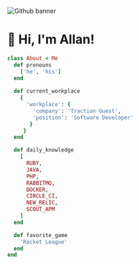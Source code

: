 ![Github banner](https://user-images.githubusercontent.com/2620618/112678977-dcd95a00-8e28-11eb-961d-a6f8477fc885.png)

# 👋 Hi, I'm Allan! 
```ruby
class About < Me
  def pronouns
    ['he', 'his']
  end
  
  def current_workplace
    {
      'workplace': {
        'company': 'Traction Guest',
        'position': 'Software Developer'         
       }
     }
  end

  def daily_knowledge
    [
      RUBY,
      JAVA,
      PHP,
      RABBITMQ,
      DOCKER,
      CIRCLE_CI,
      NEW_RELIC,
      SCOUT_APM
    ]
  end

  def favorite_game
    'Rocket League'
  end
end
```
